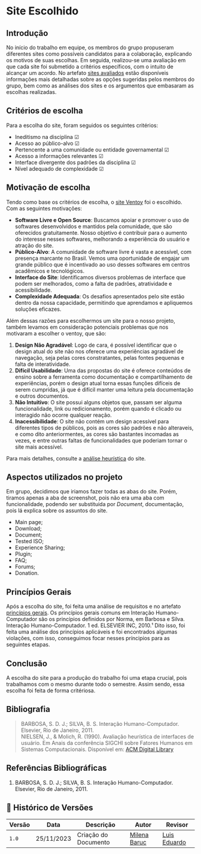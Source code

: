 # Site Escolhido

## Introdução

No início do trabalho em equipe, os membros do grupo propuseram diferentes sites como possíveis candidatos para a colaboração, explicando os motivos de suas escolhas. Em seguida, realizou-se uma avaliação em que cada site foi submetido a critérios específicos, com o intuito de alcançar um acordo. No artefato [sites avaliados](../planejamento/sites-avaliados.md) estão disponíveis informações mais detalhadas sobre as opções sugeridas pelos membros do grupo, bem como as análises dos sites e os argumentos que embasaram as escolhas realizadas.

## Critérios de escolha

Para a escolha do site, foram seguidos os seguintes critérios:

- Ineditismo na disciplina ☑
- Acesso ao público-alvo ☑
- Pertencente a uma comunidade ou entidade governamental ☑
- Acesso a informações relevantes ☑
- Interface divergente dos padrões da disciplina ☑
- Nível adequado de complexidade ☑

## Motivação de escolha

Tendo como base os critérios de escolha, o [site Ventoy](https://www.ventoy.net/en/index.html) foi o escolhido. Com as seguintes motivações:

- **Software Livre e Open Source**: Buscamos apoiar e promover o uso de softwares desenvolvidos e mantidos pela comunidade, que são oferecidos gratuitamente. Nosso objetivo é contribuir para o aumento do interesse nesses softwares, melhorando a experiência do usuário e atração do site.
- **Público-Alvo**: A comunidade de software livre é vasta e acessível, com presença marcante no Brasil. Vemos uma oportunidade de engajar um grande público que é incentivado ao uso desses softwares em centros acadêmicos e tecnológicos.
- **Interface do Site**: Identificamos diversos problemas de interface que podem ser melhorados, como a falta de padrões, atratividade e acessibilidade.
- **Complexidade Adequada**: Os desafios apresentados pelo site estão dentro da nossa capacidade, permitindo que aprendamos e apliquemos soluções eficazes.

Além dessas razões para escolhermos um site para o nosso projeto, também levamos em consideração potenciais problemas que nos motivaram a escolher o ventoy, que são:

1. **Design Não Agradável**: Logo de cara, é possível identificar que o design atual do site não nos oferece uma experiências agradável de navegação, seja pelas cores constratantes, pelas fontes pequenas e falta de interatividade.
2. **Difícil Usabilidade**: Uma das propostas do site é oferece conteúdos de ensino sobre a ferramenta como documentação e compartilhamento de experiências, porém o design atual torna essas funções difíceis de serem cumpridas, já que é difícil manter uma leitura pela documentação e outros documentos.
3. **Não Intuitivo**: O site possui alguns objetos que, passam ser alguma funcionalidade, link ou redicionamento, porém quando é clicado ou interagido  não ocorre qualquer reação.
4. **Inacessibilidade**: O site não contém um design acessível para diferentes tipos de públicos, pois as cores são padrões e não alteraveis, e como dito anteriormentes, as cores são bastantes incomadas as vezes, e entre outras faltas de funcionalidades que poderiam tornar o site mais acessível.

Para mais detalhes, consulte a [análise heurística](../planejamento/avaliacoes/AvaliacaoVentoy.pdf) do site.

## Aspectos utilizados no projeto

Em grupo, decidimos que iriamos fazer todas as abas do site. Porém, tiramos apenas a aba de screenshot, pois não era uma aba com funcionalidade, podendo ser substituida por *Document*, documentação, pois lá explica sobre os assuntos do site.

* Main page;
* Download;
* Document;
* Tested ISO;
* Experience Sharing;
* Plugin;
* FAQ;
* Forums;
* Donation.

## Princípios Gerais

Após a escolha do site, foi feita uma análise de requisitos e no artefato [princípios gerais](../AnaliseDeRequisitos/principiosGerais.md). Os princípios gerais comuns em Interação Humano-Computador são os princípios definidos por Norma, em Barbosa e Silva. Interação Humano-Computador. 1 ed. ELSEVIER INC, 2010.¹ Dito isso, foi feita uma análise dos princípios aplicáveis e foi encontrados algumas violações, com isso, conseguimos focar nesses príncipios para as seguintes etapas.

## Conclusão

A escolha do site para a produção do trabalho foi uma etapa crucial, pois trabalhamos com o mesmo durante todo o semestre. Assim sendo, essa escolha foi feita de forma critériosa.

## Bibliografia

> BARBOSA, S. D. J.; SILVA, B. S. Interação Humano-Computador. Elsevier, Rio de Janeiro, 2011. <br>
> NIELSEN, J., & Molich, R. (1990). Avaliação heurística de interfaces de usuário. Em Anais da conferência SIGCHI sobre Fatores Humanos em Sistemas Computacionais. Disponível em: [ACM Digital Library](https://dl.acm.org/doi/10.1145/97243.97281) <br>

## Referências Bibliográficas

1. BARBOSA, S. D. J.; SILVA, B. S. Interação Humano-Computador. Elsevier, Rio de Janeiro, 2011.

## 📑 Histórico de Versões

| Versão |    Data    |       Descrição      | Autor                                          |   Revisor                            |
| ------ | ---------- | -------------------- | ---------------------------------------------- | ---------------------------------- |
| `1.0`  | 25/11/2023 | Criação do Documento | [Milena Baruc](https://github.com/MilenaBaruc) | [Luis Eduardo](https://github.com/LuisMiranda10) |